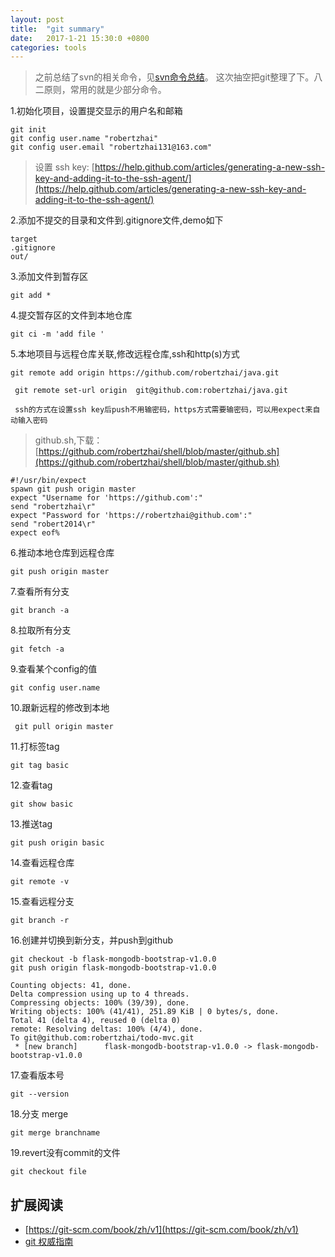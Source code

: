 ```yaml
---
layout: post
title:  "git summary"
date:   2017-1-21 15:30:0 +0800
categories: tools
---
```

    
> 之前总结了svn的相关命令，见[svn命令总结](https://robertzhai.github.io/tools/2016/12/02/tools-svn-summary.html)。
> 这次抽空把git整理了下。八二原则，常用的就是少部分命令。

1.初始化项目，设置提交显示的用户名和邮箱

	git init
	git config user.name "robertzhai"
 	git config user.email "robertzhai131@163.com"
>设置 ssh key: [https://help.github.com/articles/generating-a-new-ssh-key-and-adding-it-to-the-ssh-agent/](https://help.github.com/articles/generating-a-new-ssh-key-and-adding-it-to-the-ssh-agent/)

2.添加不提交的目录和文件到.gitignore文件,demo如下

	target
	.gitignore
	out/
3.添加文件到暂存区

	git add *
	
4.提交暂存区的文件到本地仓库

	git ci -m 'add file '
	
5.本地项目与远程仓库关联,修改远程仓库,ssh和http(s)方式

	git remote add origin https://github.com/robertzhai/java.git
	
	 git remote set-url origin  git@github.com:robertzhai/java.git
	 
	 ssh的方式在设置ssh key后push不用输密码，https方式需要输密码，可以用expect来自动输入密码
>github.sh,下载：[https://github.com/robertzhai/shell/blob/master/github.sh](https://github.com/robertzhai/shell/blob/master/github.sh) 
>
	#!/usr/bin/expect
	spawn git push origin master
	expect "Username for 'https://github.com':"
	send "robertzhai\r"
	expect "Password for 'https://robertzhai@github.com':"
	send "robert2014\r"
	expect eof%
	
6.推动本地仓库到远程仓库

	git push origin master
	
7.查看所有分支

	git branch -a
	
8.拉取所有分支

	git fetch -a
	
9.查看某个config的值

	git config user.name
	
10.跟新远程的修改到本地

	 git pull origin master

11.打标签tag

	git tag basic
	
12.查看tag

	git show basic
	
13.推送tag

	git push origin basic
	
14.查看远程仓库 
 
	git remote -v

15.查看远程分支

	git branch -r
	
16.创建并切换到新分支，并push到github

	git checkout -b flask-mongodb-bootstrap-v1.0.0
	git push origin flask-mongodb-bootstrap-v1.0.0
	
	Counting objects: 41, done.
	Delta compression using up to 4 threads.
	Compressing objects: 100% (39/39), done.
	Writing objects: 100% (41/41), 251.89 KiB | 0 bytes/s, done.
	Total 41 (delta 4), reused 0 (delta 0)
	remote: Resolving deltas: 100% (4/4), done.
	To git@github.com:robertzhai/todo-mvc.git
	 * [new branch]      flask-mongodb-bootstrap-v1.0.0 -> flask-mongodb-bootstrap-v1.0.0
	
17.查看版本号
	
	git --version
	
18.分支 merge

	git merge branchname
	
19.revert没有commit的文件

    git checkout file
	

## 扩展阅读
* [https://git-scm.com/book/zh/v1](https://git-scm.com/book/zh/v1)  
* [git 权威指南](https://pan.baidu.com/s/1kV5COab)

	

	

